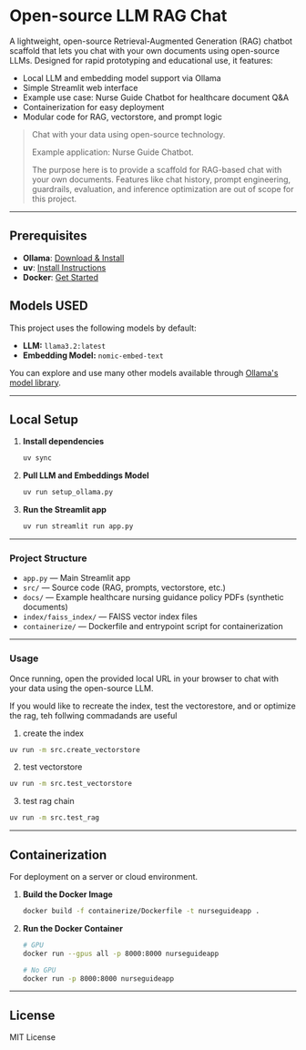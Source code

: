 # Open-source LLM RAG Chat

A lightweight, open-source Retrieval-Augmented Generation (RAG) chatbot scaffold that lets you chat with your own documents using open-source LLMs. Designed for rapid prototyping and educational use, it features:
- Local LLM and embedding model support via Ollama
- Simple Streamlit web interface
- Example use case: Nurse Guide Chatbot for healthcare document Q&A
- Containerization for easy deployment
- Modular code for RAG, vectorstore, and prompt logic

> Chat with your data using open-source technology.
> 
> Example application: Nurse Guide Chatbot.
> 
> The purpose here is to provide a scaffold for RAG-based chat with your own documents. Features like chat history, prompt engineering, guardrails, evaluation, and inference optimization are out of scope for this project.
---

## Prerequisites

- **Ollama**: [Download & Install](https://ollama.com/download)
- **uv**: [Install Instructions](https://docs.astral.sh/uv/#installation)
- **Docker**: [Get Started](https://www.docker.com/get-started/)

## Models USED

This project uses the following models by default:

- **LLM:** `llama3.2:latest`
- **Embedding Model:** `nomic-embed-text`

You can explore and use many other models available through [Ollama's model library](https://ollama.com/search).

---

## Local Setup

1. **Install dependencies**
   ```sh
   uv sync
   ```

2. **Pull LLM and Embeddings Model**
   ```sh
   uv run setup_ollama.py
   ```

3. **Run the Streamlit app**
   ```sh
   uv run streamlit run app.py
   ```

---

### Project Structure

- `app.py` — Main Streamlit app
- `src/` — Source code (RAG, prompts, vectorstore, etc.)
- `docs/` — Example healthcare nursing guidance policy PDFs (synthetic documents)
- `index/faiss_index/` — FAISS vector index files
- `containerize/` — Dockerfile and entrypoint script for containerization

---

### Usage

Once running, open the provided local URL in your browser to chat with your data using the open-source LLM.

If you would like to recreate the index, test the vectorestore, and or optimize the rag, teh follwing commadands are useful 

1. create the index 
```sh
uv run -m src.create_vectorstore
```

2. test vectorstore 
```sh
uv run -m src.test_vectorstore
```

3. test rag chain 
```sh
uv run -m src.test_rag
```
---
## Containerization
For deployment on a server or cloud environment.

1. **Build the Docker Image**
    ```sh
    docker build -f containerize/Dockerfile -t nurseguideapp .
    ```

2. **Run the Docker Container**
    ```sh
    # GPU
    docker run --gpus all -p 8000:8000 nurseguideapp

    # No GPU
    docker run -p 8000:8000 nurseguideapp
    ```

---
## License

MIT License